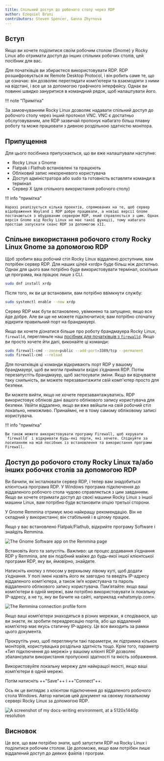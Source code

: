 ```yaml
---
title: Спільний доступ до робочого столу через RDP
author: Ezequiel Bruni
contributors: Steven Spencer, Ganna Zhyrnova
---
```


## Вступ

Якщо ви хочете поділитися своїм робочим столом (Gnome) у Rocky Linux або отримати доступ до інших спільних робочих столів, цей посібник для вас.

Для початківців ви збираєтеся використовувати RDP. RDP розшифровується як Remote Desktop Protocol, і він робить саме те, що це означає: він дозволяє переглядати комп’ютери та взаємодіяти з ними на відстані, і все це за допомогою графічного інтерфейсу. Однак ви повинні швидко зануритися в командний рядок, щоб налаштувати його.

!!! note "Примітка"

За замовчуванням Rocky Linux дозволяє надавати спільний доступ до робочого столу через інший протокол VNC. VNC є достатньо обслуговуваним, але RDP зазвичай пропонує набагато більш плавну роботу та може працювати з дивною роздільною здатністю монітора.

## Припущення

Для цього посібника припускається, що ви вже налаштували наступне:

- Rocky Linux з Gnome
- Flatpak і Flathub встановлені та працюють
- Обліковий запис некореневого користувача
- Доступ адміністратора або sudo та готовність вставляти команди в термінал
- Сервер X (для спільного використання робочого столу)

!!! info "примітка"

```
Наразі реалізується кілька проектів, спрямованих на те, щоб сервер відображення Wayland і RDP добре працювали, а новіші версії Gnome постачаються з вбудованим сервером RDP, який справляється з цим. Однак версія Gnome від Rocky Linux не має такої функції, тому набагато простіше запускати сеанс RDP за допомогою x11.
```

## Спільне використання робочого столу Rocky Linux Gnome за допомогою RDP

Щоб зробити ваш робочий стіл Rocky Linux віддалено доступним, вам потрібен сервер RDP. Для наших цілей «xrdp» буде більш ніж достатньо. Однак для цього вам потрібно буде використовувати термінал, оскільки це програма, яка працює лише з CLI.

```bash
sudo dnf install xrdp
```

Після того, як ви це встановили, вам потрібно ввімкнути службу:

```bash
sudo systemctl enable --now xrdp
```

Сервер RDP має бути встановлено, увімкнено та запущено, якщо все йде добре. Але ви ще не можете підключитися; вам потрібно спочатку відкрити правильний порт на брандмауері.

Якщо ви хочете дізнатися більше про роботу брандмауера Rocky Linux, `firewalld`, перегляньте наш [посібник для початківців з `firewalld`](../../guides/security/firewalld-beginners.md). Якщо ви просто хочете йти далі, виконайте ці команди:

```bash
sudo firewall-cmd --zone=public --add-port=3389/tcp --permanent
sudo firewall-cmd --reload
```

Для початківців ці команди відкривають порт RDP у вашому брандмауері, щоб ви могли приймати вхідні з’єднання RDP. Потім перезапустіть брандмауер, щоб застосувати зміни. Якщо ви відчуваєте таку схильність, ви можете перезавантажити свій комп'ютер просто для безпеки.

Ви можете вийти, якщо не хочете перезавантажуватись. RDP використовує облікові дані вашого облікового запису користувача для безпеки. Увійти віддалено, якщо ви вже ввійшли на свій робочий стіл локально, неможливо. Принаймні, не в тому самому обліковому записі користувача.

!!! info "примітка"

```
Ви також можете використовувати програму Firewall, щоб керувати `firewalld` і відкривати будь-які порти, які хочете. Слідкуйте за посиланням на мій посібник із встановлення та використання програми Firewall.
```

## Доступ до робочого столу Rocky Linux та/або інших робочих столів за допомогою RDP

Ви бачили, як інсталювати сервер RDP, і тепер вам знадобиться клієнтська програма RDP. У Windows програма підключення до віддаленого робочого стола чудово справляється з цим завданням. Якщо ви хочете отримати доступ до своєї машини Rocky Linux з іншої машини Linux, вам потрібно буде встановити опцію третьої сторони.

У Gnome Remmina отримує мою найкращу рекомендацію. Він не складний у використанні; він стабільний і в цілому працює.

Якщо у вас встановлено Flatpak/Flathub, відкрийте програму Software і знайдіть Remmina.

![The Gnome Software app on the Remmina page](images/rdp_images/01-remmina.png)

Встановіть його та запустіть. Важливо: це процес додавання з’єднання RDP у Remmina, але він подібний майже до будь-якої іншої клієнтської програми RDP, яку ви, ймовірно, знайдете.

Натисніть кнопку з плюсом у верхньому лівому куті, щоб додати з’єднання. У полі імені назвіть його як завгодно та введіть IP-адресу віддаленого комп’ютера, а також ім’я користувача та пароль віддаленого облікового запису користувача. Пам’ятайте: якщо ваші комп’ютери в одній мережі, вам потрібно використовувати їх локальну IP-адресу, а не ту, яку ви бачите на сайті, наприклад «whatsmyip.com».

![The Remmina connection profile form](images/rdp_images/02-remmina-config.png)

Якщо ваші комп’ютери знаходяться в різних мережах, я сподіваюся, що ви знаєте, як зробити переадресацію портів, або що віддалений комп’ютер має якусь статичну IP-адресу. Це все виходить за рамки цього документа.

Прокрутіть униз, щоб переглянути такі параметри, як підтримка кількох моніторів, користувацька роздільна здатність тощо. Крім того, параметр «Тип підключення до мережі» у вашому клієнті RDP дозволяє збалансувати використання пропускної здатності та якість зображення.

Використовуйте локальну мережу для найкращої якості, якщо ваші комп’ютери в одній мережі.

Потім натисніть ++"Save"++ і ++"Connect"++.

Ось як це виглядає з клієнтом підключення до віддаленого робочого стола Windows. Автор написав цей документ на своєму локальному сервері Rocky Linux за допомогою RDP.

![A screenshot of my docs-writing environment, at a 5120x1440p resolution](images/rdp_images/03-rdp-connection.jpg)

## Висновок

Це все, що вам потрібно знати, щоб запустити RDP на Rocky Linux і поділитися робочим столом. Це допоможе, якщо вам потрібен лише віддалений доступ до деяких файлів і програм.
